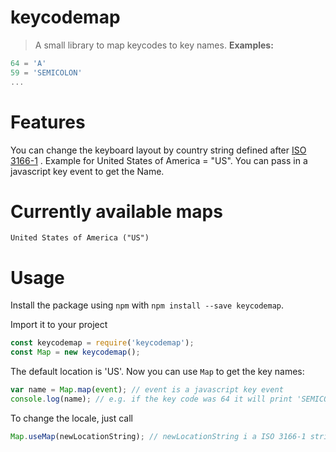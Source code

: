 # keycodemap
> A small library to map keycodes to key names.
**Examples:**
```javascript
64 = 'A'
59 = 'SEMICOLON'
...
```
# Features
You can change the keyboard layout by country string defined after [ISO 3166-1](https://en.wikipedia.org/wiki/ISO_3166-1) .
Example for United States of America = "US".
You can pass in a javascript key event to get the Name.

# Currently available maps
```
United States of America ("US")
```

# Usage
Install the package using `npm` with `npm install --save keycodemap`.

Import it to your project
```javascript
const keycodemap = require('keycodemap');
const Map = new keycodemap();
```
The default location is 'US'.
Now you can use `Map` to get the key names:
```javascript
var name = Map.map(event); // event is a javascript key event
console.log(name); // e.g. if the key code was 64 it will print 'SEMICOLON'
```
To change the locale, just call
```javascript
Map.useMap(newLocationString); // newLocationString i a ISO 3166-1 string e.g. "US"
```
